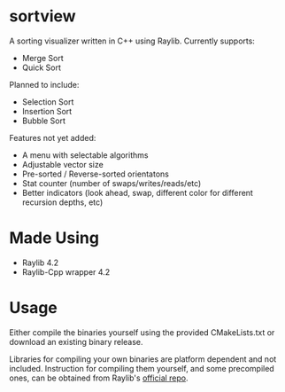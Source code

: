 # sortview
A sorting visualizer written in C++ using Raylib.
Currently supports:
* Merge Sort
* Quick Sort

Planned to include:
* Selection Sort
* Insertion Sort
* Bubble Sort
  
Features not yet added:
* A menu with selectable algorithms
* Adjustable vector size
* Pre-sorted / Reverse-sorted orientatons
* Stat counter (number of swaps/writes/reads/etc)
* Better indicators (look ahead, swap, different color for different recursion depths, etc)

# Made Using
* Raylib 4.2
* Raylib-Cpp wrapper 4.2
  
# Usage
Either compile the binaries yourself using the provided CMakeLists.txt or download an existing binary release.

Libraries for compiling your own binaries are platform dependent and not included. Instruction for compiling them yourself, and some precompiled ones, can be obtained from Raylib's [official repo](https://github.com/raysan5/raylib).
